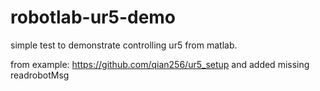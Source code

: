 # robotlab-ur5-demo

simple test to demonstrate controlling ur5 from matlab.

from example: https://github.com/qian256/ur5_setup
and added missing readrobotMsg

